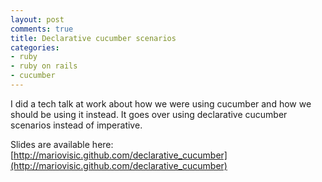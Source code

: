 ```yaml
---
layout: post
comments: true
title: Declarative cucumber scenarios
categories:
- ruby
- ruby on rails
- cucumber
---
```

I did a tech talk at work about how we were using cucumber and how we should be
using it instead. It goes over using declarative cucumber scenarios instead of
imperative.

Slides are available here: [http://mariovisic.github.com/declarative_cucumber](http://mariovisic.github.com/declarative_cucumber)
